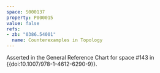 ```yaml
---
space: S000137
property: P000015
value: false
refs:
- zb: "0386.54001"
  name: Counterexamples in Topology
---
```


Asserted in the General Reference Chart for space #143
in {{doi:10.1007/978-1-4612-6290-9}}.
